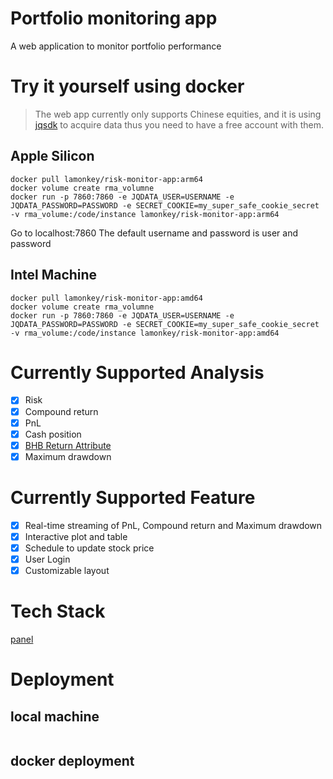 # Portfolio monitoring app
A web application to monitor portfolio performance

# Try it yourself using docker
> 
> The web app currently only supports Chinese equities, and it is using [jqsdk](https://www.joinquant.com/user/login/index?redirect=/default/index/sdk) to acquire data thus you need to have a free account with them.
> 
## Apple Silicon
```
docker pull lamonkey/risk-monitor-app:arm64
docker volume create rma_volumne
docker run -p 7860:7860 -e JQDATA_USER=USERNAME -e JQDATA_PASSWORD=PASSWORD -e SECRET_COOKIE=my_super_safe_cookie_secret -v rma_volume:/code/instance lamonkey/risk-monitor-app:arm64
```
Go to localhost:7860
The default username and password is user and password
## Intel Machine
```
docker pull lamonkey/risk-monitor-app:amd64
docker volume create rma_volumne
docker run -p 7860:7860 -e JQDATA_USER=USERNAME -e JQDATA_PASSWORD=PASSWORD -e SECRET_COOKIE=my_super_safe_cookie_secret -v rma_volume:/code/instance lamonkey/risk-monitor-app:amd64
```


# Currently Supported Analysis 
- [x] Risk
- [x] Compound return
- [x] PnL
- [x] Cash position
- [x] [BHB Return Attribute](https://www.cfainstitute.org/-/media/documents/support/programs/cipm/2019-cipm-l1v1r5.ashx#:~:text=3.1%20The%20Brinson%E2%80%93Hood%E2%80%93Beebower%20(BHB)%20Model&text=In%20return%20attribution%2C%20allocation%20refers,weights%20in%20the%20bench%2D%20mark.)
- [x] Maximum drawdown

# Currently Supported Feature
- [x] Real-time streaming of PnL, Compound return and Maximum drawdown
- [x] Interactive plot and table
- [x] Schedule to update stock price
- [x] User Login
- [x] Customizable layout

# Tech Stack 
[panel](https://panel.holoviz.org/)

# Deployment 
## local machine
```

```
## docker deployment
```
```

